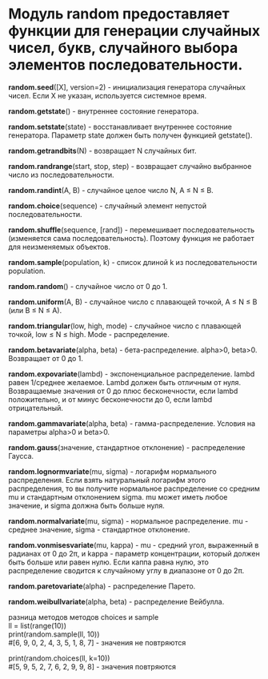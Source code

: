 # Модуль random предоставляет функции для генерации случайных чисел, букв, случайного выбора элементов последовательности.

**random.seed**([X], version=2) - инициализация генератора случайных чисел. Если X не указан, используется системное время.

**random.getstate**() - внутреннее состояние генератора.

**random.setstate**(state) - восстанавливает внутреннее состояние генератора. Параметр state должен быть получен функцией getstate().

**random.getrandbits**(N) - возвращает N случайных бит.

**random.randrange**(start, stop, step) - возвращает случайно выбранное число из последовательности.

**random.randint**(A, B) - случайное целое число N, A ≤ N ≤ B.

**random.choice**(sequence) - случайный элемент непустой последовательности.

**random.shuffle**(sequence, [rand]) - перемешивает последовательность (изменяется сама последовательность). Поэтому функция не работает для неизменяемых объектов.

**random.sample**(population, k) - список длиной k из последовательности population.

**random.random**() - случайное число от 0 до 1.

**random.uniform**(A, B) - случайное число с плавающей точкой, A ≤ N ≤ B (или B ≤ N ≤ A).

**random.triangular**(low, high, mode) - случайное число с плавающей точкой, low ≤ N ≤ high. Mode - распределение.

**random.betavariate**(alpha, beta) - бета-распределение. alpha>0, beta>0. Возвращает от 0 до 1.

**random.expovariate**(lambd) - экспоненциальное распределение. lambd равен 1/среднее желаемое. Lambd должен быть отличным от нуля. Возвращаемые значения от 0 до плюс бесконечности, если lambd положительно, и от минус бесконечности до 0, если lambd отрицательный.

**random.gammavariate**(alpha, beta) - гамма-распределение. Условия на параметры alpha>0 и beta>0.

**random.gauss**(значение, стандартное отклонение) - распределение Гаусса.

**random.lognormvariate**(mu, sigma) - логарифм нормального распределения. Если взять натуральный логарифм этого распределения, то вы получите нормальное распределение со средним mu и стандартным отклонением sigma. mu может иметь любое значение, и sigma должна быть больше нуля.

**random.normalvariate**(mu, sigma) - нормальное распределение. mu - среднее значение, sigma - стандартное отклонение.

**random.vonmisesvariate**(mu, kappa) - mu - средний угол, выраженный в радианах от 0 до 2π, и kappa - параметр концентрации, который должен быть больше или равен нулю. Если каппа равна нулю, это распределение сводится к случайному углу в диапазоне от 0 до 2π.

**random.paretovariate**(alpha) - распределение Парето.

**random.weibullvariate**(alpha, beta) - распределение Вейбулла.

разница методов методов choices и sample  
ll = list(range(10))  
print(random.sample(ll, 10))  
#[6, 9, 0, 2, 4, 3, 5, 1, 8, 7] - значения не повтряются

print(random.choices(ll, k=10))  
#[5, 9, 5, 2, 7, 6, 2, 9, 9, 8] - значения повтряются

